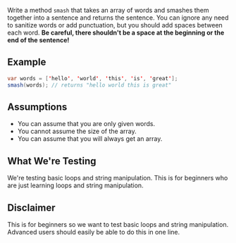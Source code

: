Write a method `smash` that takes an array of words and smashes them together into a sentence and returns the sentence.
You can ignore any need to sanitize words or add punctuation, but you should add spaces between each word. **Be careful,
there shouldn't be a space at the beginning or the end of the sentence!**

## Example

```java
var words = ['hello', 'world', 'this', 'is', 'great'];
smash(words); // returns "hello world this is great"
```

## Assumptions

* You can assume that you are only given words.
* You cannot assume the size of the array.
* You can assume that you will always get an array.

## What We're Testing

We're testing basic loops and string manipulation. This is for beginners who are just learning loops and string
manipulation.

## Disclaimer

This is for beginners so we want to test basic loops and string manipulation. Advanced users should easily be able to do
this in one line.
